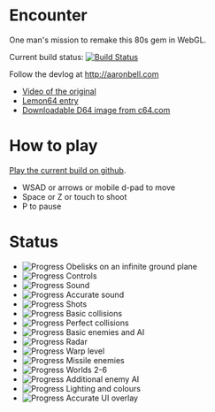 # Encounter #

One man's mission to remake this 80s gem in WebGL.

Current build status: [![Build Status](https://travis-ci.org/air/encounter.svg)](https://travis-ci.org/air/encounter)

Follow the devlog at http://aaronbell.com

* [Video of the original](http://www.youtube.com/watch?v=_7eCFOpI0SU)
* [Lemon64 entry](http://www.lemon64.com/games/details.php?ID=832)
* [Downloadable D64 image from c64.com](http://www.c64.com/games/351)

# How to play #

[Play the current build on github](http://air.github.io/encounter).

- WSAD or arrows or mobile d-pad to move
- Space or Z or touch to shoot
- P to pause

# Status #

- ![Progress](http://progressed.io/bar/100) Obelisks on an infinite ground plane
- ![Progress](http://progressed.io/bar/100) Controls
- ![Progress](http://progressed.io/bar/100) Sound
- ![Progress](http://progressed.io/bar/60) Accurate sound
- ![Progress](http://progressed.io/bar/100) Shots
- ![Progress](http://progressed.io/bar/100) Basic collisions
- ![Progress](http://progressed.io/bar/50) Perfect collisions
- ![Progress](http://progressed.io/bar/100) Basic enemies and AI
- ![Progress](http://progressed.io/bar/100) Radar
- ![Progress](http://progressed.io/bar/80) Warp level
- ![Progress](http://progressed.io/bar/90) Missile enemies
- ![Progress](http://progressed.io/bar/20) Worlds 2-6
- ![Progress](http://progressed.io/bar/50) Additional enemy AI
- ![Progress](http://progressed.io/bar/80) Lighting and colours
- ![Progress](http://progressed.io/bar/20) Accurate UI overlay
